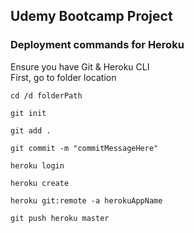 ## Udemy Bootcamp Project

### Deployment commands for Heroku
Ensure you have Git & Heroku CLI <br>
First, go to folder location 
```
cd /d folderPath
```
```
git init
```
```
git add .
```
```
git commit -m "commitMessageHere"
```
```
heroku login
```
```
heroku create
```
```
heroku git:remote -a herokuAppName
```
```
git push heroku master
```